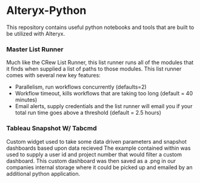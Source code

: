 # Alteryx-Python

This repository contains useful python notebooks and tools that are built to be utilized with Alteryx.

### Master List Runner
Much like the CRew List Runner, this list runner runs all of the modules that it finds when supplied a list of 
paths to those modules. This list runner comes with several new key features:

- Parallelism, run workflows concurrently (defaults=2)
- Workflow timeout, kills workflows that are taking too long (default = 40 minutes)
- Email alerts, supply credentials and the list runner will email you if your total run time goes above a threshold
  (default = 2.5 hours)
  
### Tableau Snapshot W/ Tabcmd
Custom widget used to take some data driven parameters and snapshot dashboards based upon data recieved
The example contained within was used to supply a user id and project number that would filter a custom dashboard.
This custom dashboard was then saved as a .png in our companies internal storage where it could be picked up and emailed by
an additional python application.
